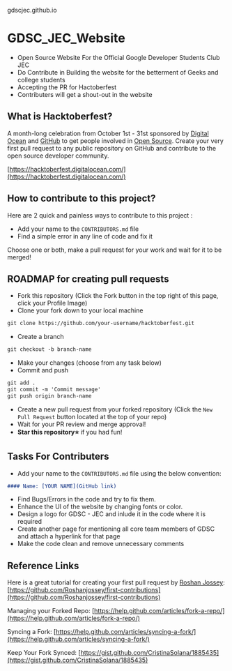  gdscjec.github.io
 
# GDSC_JEC_Website

- Open Source Website For the Official Google Developer Students Club JEC
- Do Contribute in Building the website for the betterment of Geeks and college students
- Accepting the PR for Hactoberfest
- Contributers will get a shout-out in the website


## What is Hacktoberfest?

A month-long celebration from October 1st - 31st sponsored by [Digital Ocean](https://hacktoberfest.digitalocean.com/) and [GitHub](https://github.com/blog/2433-celebrate-open-source-this-october-with-hacktoberfest) to get people involved in [Open Source](https://github.com/open-source). Create your very first pull request to any public repository on GitHub and contribute to the open source developer community.

[https://hacktoberfest.digitalocean.com/](https://hacktoberfest.digitalocean.com/)
## How to contribute to this project?
Here are 2 quick and painless ways to contribute to this project :

- Add your name to the `CONTRIBUTORS.md` file
- Find a simple error in any line of code and fix it

Choose one or both, make a pull request for your work and wait for it to be merged!
## ROADMAP for creating pull requests
- Fork this repository (Click the Fork button in the top right of this page, click your Profile Image)
- Clone your fork down to your local machine
```markdown
git clone https://github.com/your-username/hacktoberfest.git
```

- Create a branch
```markdown
git checkout -b branch-name
```

- Make your changes (choose from any task below)
- Commit and push
```markdown
git add .
git commit -m 'Commit message'
git push origin branch-name
```

* Create a new pull request from your forked repository (Click the `New Pull Request` button located at the top of your repo)
* Wait for your PR review and merge approval!
* __Star this repository⭐__ if you had fun!
## Tasks For Contributers

- Add your name to the `CONTRIBUTORS.md` file using the below convention:

```markdown
#### Name: [YOUR NAME](GitHub link)
```
- Find Bugs/Errors in the code and try to fix them.
- Enhance the UI of the website by changing fonts or color.
- Design a logo for GDSC - JEC and inlude it in the code where it is required
- Create another page for mentioning all core team members of GDSC and attach a hyperlink for that page
- Make the code clean and remove unnecessary comments 
## Reference Links
Here is a great tutorial for creating your first pull request by [Roshan Jossey](https://github.com/Roshanjossey):
[https://github.com/Roshanjossey/first-contributions](https://github.com/Roshanjossey/first-contributions)

Managing your Forked Repo: [https://help.github.com/articles/fork-a-repo/](https://help.github.com/articles/fork-a-repo/)

Syncing a Fork: [https://help.github.com/articles/syncing-a-fork/](https://help.github.com/articles/syncing-a-fork/)

Keep Your Fork Synced: [https://gist.github.com/CristinaSolana/1885435](https://gist.github.com/CristinaSolana/1885435)
